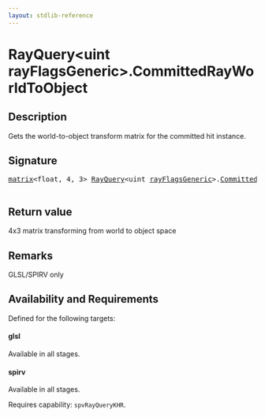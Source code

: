 ```yaml
---
layout: stdlib-reference
---
```


# RayQuery\<uint rayFlagsGeneric\>\.CommittedRayWorldToObject

## Description

Gets the world-to-object transform matrix for the committed hit instance.



## Signature 

<pre>
<a href="../matrix/index.html" class="code_type">matrix</a>&lt;<span class="code_keyword">float</span>, 4, 3&gt; <a href="index.html" class="code_type">RayQuery</a>&lt;<span class="code_keyword">uint</span> <a href="index.html#decl-rayFlagsGeneric" class="code_var">rayFlagsGeneric</a>&gt;.<a href="committedrayworldtoobject-09chj.html">CommittedRayWorldToObject</a>();

</pre>

## Return value
4x3 matrix transforming from world to object space

## Remarks
GLSL/SPIRV only


## Availability and Requirements

Defined for the following targets:

#### glsl
Available in all stages.

#### spirv
Available in all stages.

Requires capability: `spvRayQueryKHR`.


